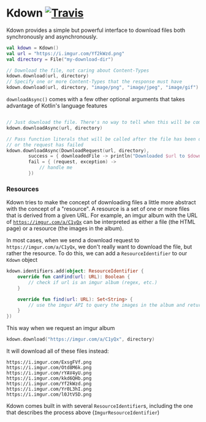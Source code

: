 Kdown [![Travis](http://img.shields.io/travis/thatJavaNerd/Kdown.svg?style=flat)](https://travis-ci.org/thatJavaNerd/Kdown)
=====

Kdown provides a simple but powerful interface to download files both synchronously and asynchronously.

```kotlin
val kdown = Kdown()
val url = "https://i.imgur.com/Yf2kWzd.png"
val directory = File("my-download-dir")

// Download the file, not caring about Content-Types
kdown.download(url, directory)
// Specify one or more Content-Types that the response must have
kdown.download(url, directory, "image/png", "image/jpeg", "image/gif")
```

`downloadAsync()` comes with a few other optional arguments that takes advantage of Kotlin's language features

```kotlin

// Just download the file. There's no way to tell when this will be completed or if it actually succeeded
kdown.downloadAsync(url, directory)

// Pass function literals that will be called after the file has been downloaded
// or the request has failed
kdown.downloadAsync(DownloadRequest(url, directory),
        success = { downloadedFile -> println("Downloaded $url to $downloadedFile") },
        fail = { (request, exception) ->
            // handle me
        })
```

### Resources
Kdown tries to make the concept of downloading files a little more abstract with the concept of a "resource". A resource is a set of one or more files that is derived from a given URL. For example, an imgur album with the URL of [`https://imgur.com/a/C1yQx`](https://imgur.com/a/C1yQx) can be interpreted as either a file (the HTML page) or a resource (the images in the album).

In most cases, when we send a download request to `https://imgur.com/a/C1yQx`, we don't really want to download the file, but rather the resource. To do this, we can add a `ResourceIdentifier` to our `Kdown` object

```kotlin
kdown.identifiers.add(object: ResourceIdentifier {
    override fun canFind(url: URL): Boolean {
        // check if url is an imgur album (regex, etc.)
    }

    override fun find(url: URL): Set<String> {
        // use the imgur API to query the images in the album and return them
    }
})
```

This way when we request an imgur album

```kotlin
kdown.download("https://imgur.com/a/C1yQx", directory)
```

It will download all of these files instead:
```
https://i.imgur.com/ExsgFVf.png
https://i.imgur.com/Otd8M6k.png
https://i.imgur.com/rYAV4yU.png
https://i.imgur.com/kkd6QHb.png
https://i.imgur.com/Yf2kWzd.png
https://i.imgur.com/Yr0L3hI.png
https://i.imgur.com/l0JtV5D.png
```

Kdown comes built in with several `ResourceIdentifier`s, including the one that describes the process above (`ImgurResourceIdentifier`)
